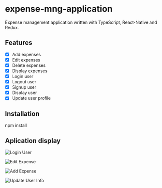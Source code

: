 # expense-mng-application
Expense management application written with TypeScript, React-Native and Redux.

## Features
- [x] Add expenses
- [x] Edit expenses
- [x] Delete expenses
- [x] Display expenses
- [x] Login user
- [x] Logout user
- [x] Signup user
- [x] Display user
- [x] Update user profile

## Installation
npm install

## Aplication display
![Login User](./gifs/login.gif)

![Edit Expense](./gifs/editexpense.gif)

![Add Expense](./gifs/addexpense.gif)

![Update User Info](./gifs/updateinfo.gif)


